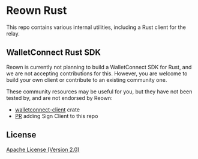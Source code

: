# Reown Rust

This repo contains various internal utilities, including a Rust client for the relay.

## WalletConnect Rust SDK

Reown is currently not planning to build a WalletConnect SDK for Rust, and we are not accepting contributions for this. However, you are welcome to build your own client or contribute to an existing community one.

These community resources may be useful for you, but they have not been tested by, and are not endorsed by Reown:

- [walletconnect-client](https://lib.rs/crates/walletconnect-client) crate
- [PR](https://github.com/reown-com/reown-rust/pull/48) adding Sign Client to this repo

## License

[Apache License (Version 2.0)](LICENSE)
